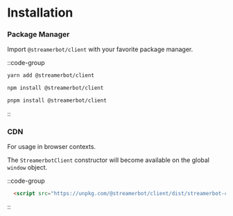 # Installation

### Package Manager

Import `@streamerbot/client` with your favorite package manager.

::code-group
  ```bash [yarn]
  yarn add @streamerbot/client
  ```
  ```bash [npm]
  npm install @streamerbot/client
  ```
  ```bash [pnpm]
  pnpm install @streamerbot/client
  ```
::

### CDN

For usage in browser contexts.

The `StreamerbotClient` constructor will become available on the global `window` object.

::code-group
  ```html [unpkg]
    <script src="https://unpkg.com/@streamerbot/client/dist/streamerbot-client.js"></script>
  ```
::
